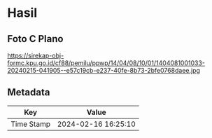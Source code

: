 # Hasil

## Foto C Plano

https://sirekap-obj-formc.kpu.go.id/cf88/pemilu/ppwp/14/04/08/10/01/1404081001033-20240215-041905--e57c19cb-e237-40fe-8b73-2bfe0768daee.jpg


## Metadata

| Key        | Value               |
| ---------- | ------------------- |
| Time Stamp | 2024-02-16 16:25:10 |



